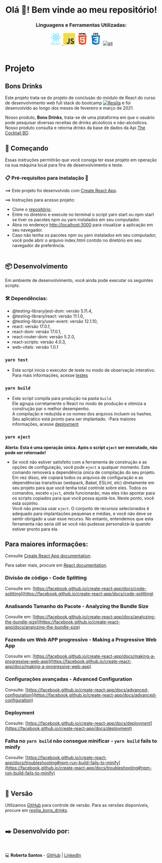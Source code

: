 <h1 align="center">Olá 👋!
 Bem vinde ao meu repositório!</h1>

<h3 align="center">Linguagens e Ferramentas Utilizadas:</h3>
<p align="center">
<a href="https://reactjs.org/" target="_blank"> <img src="https://raw.githubusercontent.com/devicons/devicon/master/icons/react/react-original-wordmark.svg" alt="react" width="40" height="40"/> </a>
<a href="https://developer.mozilla.org/en-US/docs/Web/JavaScript" target="_blank"> <img src="https://raw.githubusercontent.com/devicons/devicon/master/icons/javascript/javascript-original.svg" alt="javascript" width="40" height="40"/></a>
<a href="https://www.w3.org/html/" target="_blank"> <img src="https://raw.githubusercontent.com/devicons/devicon/master/icons/html5/html5-original-wordmark.svg" alt="html5" width="40" height="40"/></a>
<a href="https://www.w3schools.com/css/" target="_blank"> <img src="https://raw.githubusercontent.com/devicons/devicon/master/icons/css3/css3-original-wordmark.svg" alt="css3" width="40" height="40"/></a>
<a href="https://git-scm.com/" target="_blank"> <img src="https://www.vectorlogo.zone/logos/git-scm/git-scm-icon.svg" alt="git" width="40" height="40"/> </a><br><br>

# Projeto 
## **Bons Drinks**

Este projeto trata-se do projeto de conclusão do módulo de React do curso de desenvolvimento web full stack do bootcamp <a href="https://www.resilia.work/" target="_blank"> <img src="https://i.imgur.com/pl1r9l3.png" alt="Resilia" width="75" height="auto"/></a> e foi desenvolvido ao longo dos meses de fevereiro e março de 2021.

Nosso produto, **Bons Drinks**, trata-se de uma plataforma em que o usuário pode pesquisar diversas receitas de drinks alcóolicos e não-alcóolicos. 
Nosso produto consulta e retorna drinks da base de dados da Api [The Cocktail BD](https://www.thecocktaildb.com/).


## 🚀 Começando

Essas instruções permitirão que você consiga ter esse projeto em operação na sua máquina local para fins de desenvolvimento e teste.
<br>

### 📋 Pré-requisitos para instalação 🔧

==> Este projeto foi desenvolvido com [Create React App](https://github.com/facebook/create-react-app).
  
==> Instruções para acesso projeto:
- Clone o [repositório](https://github.com/LaDespistada1981/resilia_bons_drinks.git);
- Entre no diretório e execute no terminal o script yarn start ou npm start se tiver os pacotes npm ou yarn instalados em seu computador.
- Abra no endereço [http://localhost:3000](http://localhost:3000) para visualizar a aplicação em seu navegador.
- Caso não tenha os pacotes npm ou yarn instalados em seu computador, você pode abrir o arquivo index.html contido no diretório em seu navegador de preferência.<br><br>


## 📦 Desenvolvimento

Em ambiente de desenvolvimento, você ainda pode executar os seguintes scripts:
### 🛠️ Dependências:
- @testing-library/jest-dom: versão 5.11.4,
- @testing-library/react: versão 11.1.0,
- @testing-library/user-event: versão 12.1.10,
- react: versão 17.0.1,
- react-dom: versão 17.0.1,
- react-router-dom: versão 5.2.0,
- react-scripts: versão 4.0.3,
- web-vitals: versão 1.0.1

### `yarn test`
- Este script inicia o executor de teste no modo de observação interativo. Para mais informações, acesse  [testes](https://facebook.github.io/create-react-app/docs/running-tests) 

### `yarn build`

- Este script compila para produção na pasta `build`.\
  Ele agrupa corretamente o React no modo de produção e otimiza a construção par o melhor desempenho.\
  A compilação e reduzida e os nomes dos arquivos incluem os hashes.\
  Seu aplicatico está pronto para ser implantado.
-Para maiores informações, acesse
[deployment](https://facebook.github.io/create-react-app/docs/deployment)

### `yarn eject`

**Alerta: Esta é uma operação única. Após o script `eject` ser executado, não pode ser retornado!**

- Se você não estiver satisfeito com a ferramenta de construção e as opções  de configuração, você pode `eject` a qualquer momento. Este comando removerá a dependência única de compilação do seu projeto.\
Em vez disso, ele copiará todos os arquivos de configuração e as dependências transitivas (webpack, Babel, ESLint, etc) diretamente em seu projeto para que você tenha total controle sobre eles. Todos os comandos, exceto `eject`, ainda funcionarão, mas eles irão apontar para os scripts copiados para que você possa ajustá-los. Neste ponto, você está sozinho.\
Você não precisa usar `eject`. O conjunto de recursos selecionados é adequado para implantações pequenas e médias, e você não deve se sentir obrigado a usar esse recurso. No entanto, entendemos que esta ferramenta não seria útil se você não pudesse personalizá-la quando estiver pronto para ela.

## Para maiores informações:

Consulte [Create React App documentation](https://facebook.github.io/create-react-app/docs/getting-started).

Para saber mais, procure em [React documentation](https://reactjs.org/).<br>

### Divisão de código - Code Splitting

Consulte em: [https://facebook.github.io/create-react-app/docs/code-splitting](https://facebook.github.io/create-react-app/docs/code-splitting)<br>

### Analisando Tamanho do Pacote - Analyzing the Bundle Size

Consulte em: [https://facebook.github.io/create-react-app/docs/analyzing-the-bundle-size](https://facebook.github.io/create-react-app/docs/analyzing-the-bundle-size)<br>

### Fazendo um Web APP progressivo - Making a Progressive Web App

Consulte em: [https://facebook.github.io/create-react-app/docs/making-a-progressive-web-app](https://facebook.github.io/create-react-app/docs/making-a-progressive-web-app)<br>

### Configurações avançadas - Advanced Configuration

Consulte: [https://facebook.github.io/create-react-app/docs/advanced-configuration](https://facebook.github.io/create-react-app/docs/advanced-configuration)<br>

### Deployment

Consulte: [https://facebook.github.io/create-react-app/docs/deployment](https://facebook.github.io/create-react-app/docs/deployment)<br>

### Falha no `yarn build` não consegue minificar - `yarn build` fails to minify

Consulte: [https://facebook.github.io/create-react-app/docs/troubleshooting#npm-run-build-fails-to-minify](https://facebook.github.io/create-react-app/docs/troubleshooting#npm-run-build-fails-to-minify)
<br><br>


## 📌 Versão

Utilizamos [GitHub](https://github.com/) para controle de versão. Para as versões disponíveis, procure em [resilia_bons_drinks](https://github.com/LaDespistada1981/resilia_bons_drinks).
<br><br>


## ✒️ Desenvolvido por:
<br>

💻 **Roberta Santos** - [GitHub](https://github.com/LaDespistada1981) | [LinkedIn](https://www.linkedin.com/in/santosroberta/)

<br>
